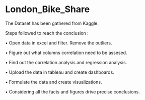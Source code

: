 # London_Bike_Share

The Dataset has been gathered from Kaggle.

Steps followed to reach  the conclusion :

• Open data in excel and filter. Remove the outliers.

• Figure out what columns correlation need to be assesed.

• Find out the correlation analysis and regression analysis.

• Upload the data in tableau and create dashboards.

• Formulate the data and create visualizations.

• Considering all the facts and figures drive precise conclusions.




  


